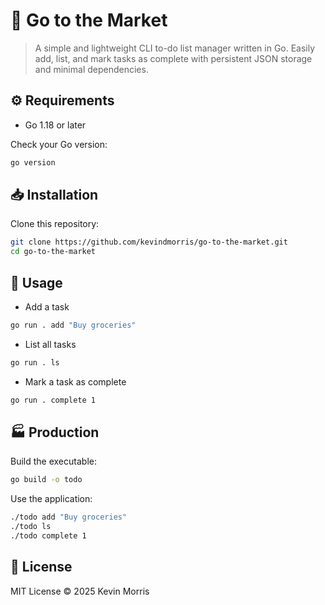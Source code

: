 # 📑 Go to the Market

> A simple and lightweight CLI to-do list manager written in Go. Easily add, list, and mark tasks as complete with persistent JSON storage and minimal dependencies.

## ⚙️ Requirements

- Go 1.18 or later

Check your Go version:

```bash
go version
```

## 📥 Installation

Clone this repository:

```bash
git clone https://github.com/kevindmorris/go-to-the-market.git
cd go-to-the-market
```

## 🚀 Usage

- Add a task

```bash
go run . add "Buy groceries"
```

- List all tasks

```bash
go run . ls
```

- Mark a task as complete

```bash
go run . complete 1
```

## 🏭 Production

Build the executable:

```bash
go build -o todo
```

Use the application:

```bash
./todo add "Buy groceries"
./todo ls
./todo complete 1
```

## 📝 License

MIT License © 2025 Kevin Morris

